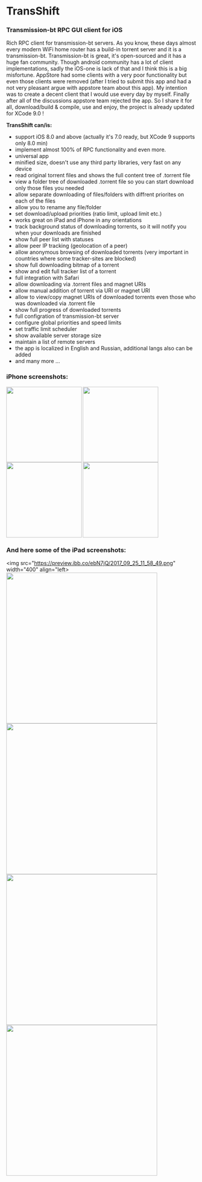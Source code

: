 # TransShift

### Transmission-bt RPC GUI client for iOS

Rich RPC client for transmission-bt servers.
As you know, these days almost every modern WiFi home router has a build-in torrent server and it is a transmission-bt. Transmission-bt is great, it's open-sourced and it has a huge fan community.
Though android community has a lot of client implementations, sadly the iOS-one is lack of that and I think this is a big misfortune. AppStore had some clients with a very poor functionality but even those clients were removed (after I tried to submit this app and had a not very pleasant argue with appstore team about this app). My intention was to create a decent client that I would use every day by myself. Finally after all of the discussions appstore team rejected the app. So I share it for all, download/build & compile, use and enjoy, the project is already updated for XCode 9.0 !

**TransShift can/is:**

- support iOS 8.0 and above (actually it's 7.0 ready, but XCode 9 supports only 8.0 min)
- implement almost 100% of RPC functionality and even more. 
- universal app
- minified size, doesn't use any third party libraries, very fast on any device
- read original torrent files and shows the full content tree of .torrent file
- view a folder tree of downloaded .torrent file so you can start download only those files you needed
- allow separate downloading of files/folders with diffrent priorites on each of the files
- allow you to rename any file/folder
- set download/upload priorities (ratio limit, upload limit etc.)
- works great on iPad and iPhone in any orientations
- track background status of downloading torrents, so it will notify you when your downloads are finished
- show full peer list with statuses 
- allow peer IP tracking (geolocation of a peer)
- allow anonymous browsing of downloaded torrents (very important in countries where some tracker-sites are blocked)
- show full downloading bitmap of a torrent
- show and edit  full tracker list of a torrent
- full integration with Safari
- allow downloading via .torrent files and magnet URIs
- allow manual addition of torrent via URI or magnet URI
- allow to view/copy magnet URIs of downloaded torrents even those who was downloaded via .torrent file
- show full progress of downloaded torrents
- full configration of transmission-bt server
- configure global priorities and speed limits
- set traffic limit scheduler
- show available server storage size
- maintain a list of remote servers
- the app is localized in English and Russian, additional langs also can be added
- and many more ...

### iPhone screenshots:

<img src="http://preview.ibb.co/k8YEqm/2017_10_21_16_20_46.png" width="200" align="left">
<img src="http://preview.ibb.co/kkd3i6/2017_10_21_16_21_15.png" width="200" align="left">
<img src="http://preview.ibb.co/hSHJGR/2017_10_21_16_21_48.png" width="200" align="left">
<img src="http://preview.ibb.co/nqPLVm/2017_10_21_16_24_17.png" width="200">

<br/>

### And here some of the iPad screenshots:


<img src="https://preview.ibb.co/ebN7jQ/2017_09_25_11_58_49.png" width="400" align="left>
<img src="https://preview.ibb.co/gCEyr5/2017_09_25_11_59_16.png" width="400">
<img src="https://preview.ibb.co/i2ZL4Q/2017_09_25_12_00_10.png" width="400" align="left">
<img src="https://preview.ibb.co/fy9WB5/2017_09_25_12_00_41.png" width="400">
<img src="https://preview.ibb.co/ksD2Jk/2017_09_25_12_01_22.png" width="400">
